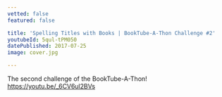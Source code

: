 ```yaml
---
vetted: false
featured: false

title: 'Spelling Titles with Books | BookTube-A-Thon Challenge #2'
youtubeId: 5qul-tPM050
datePublished: 2017-07-25
image: cover.jpg

---
```


The second challenge of the BookTube-A-Thon! <a href="https://youtu.be/_6CV6ul2BVs">https://youtu.be/_6CV6ul2BVs</a>
